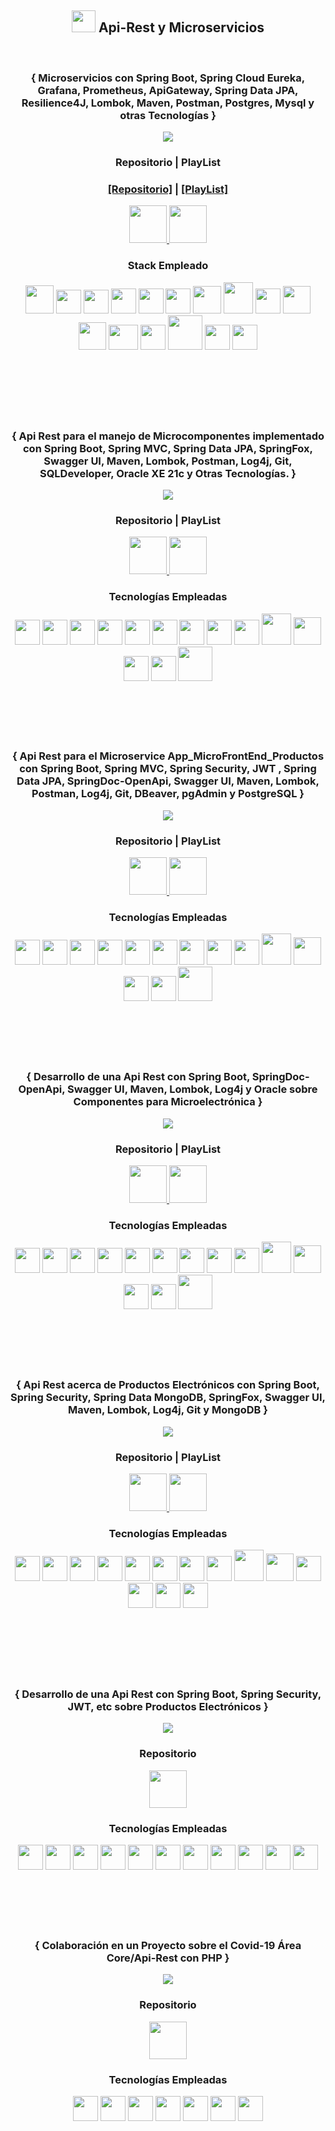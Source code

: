
<!--<<<<<<<<<<<<<<<<<<<<<<<<<<<SECCIÓN API-REST MICROSERVICES>>>>>>>>>>>>>>>>>>>>>>>>>>>>-->

<div align = "center">

  ##  <img width="38" height="35" src="https://github.com/andresWeitzel/Graphics/blob/master/Gifs/spheres/sphere06-unscreen.gif" />  Api-Rest y Microservicios

</div>

<br>


 <!------MICROSERVICIOS INMOBILIARIA SPRING CLOUD------>

<div align="center">
  
 ### { Microservicios con Spring Boot, Spring Cloud Eureka, Grafana, Prometheus, ApiGateway, Spring Data JPA, Resilience4J, Lombok, Maven, Postman, Postgres, Mysql y otras Tecnologías }

  
  <a href="https://github.com/andresWeitzel/Microservicios_Spring_Cloud_Netflix_Spring_Boot" target="_blank">
 <img src="https://github.com/andresWeitzel/Microservicios_Spring_Cloud_Netflix_Spring_Boot/blob/master/documentacion/MicroservicesArquitectura.png" >
  </a>
  
 ###  Repositorio | PlayList

  ### [[Repositorio]](https://github.com/andresWeitzel/Microservicios_Spring_Cloud_Netflix_Spring_Boot) [|]() [[PlayList]](https://www.youtube.com/playlist?list=PLCl11UFjHurC0zJPiNF-rCbAFd2BGUBOe)

  
 <div style="display: inline-block;"> 
  <a href="https://github.com/andresWeitzel/Microservicios_Spring_Cloud_Netflix_Spring_Boot">
    <img width="60" height="60" src="https://github.com/andresWeitzel/Graphics/blob/master/GithubReadme/redes/github.gif" />
  </a>
    <a href="https://www.youtube.com/playlist?list=PLCl11UFjHurC0zJPiNF-rCbAFd2BGUBOe">
    <img width="60" height="60" src="https://github.com/andresWeitzel/Graphics/blob/master/GithubReadme/redes/youtubeLogo.gif" />
  </a>
 </div>

   ### Stack Empleado 
  
 </p>

 <div style="display: inline-block;">
    <img width="45" height="45" src="https://github.com/andresWeitzel/Graphics/blob/master/GithubReadme/back/java.png" />
    <img width="40" height="38" src="https://cdn.jsdelivr.net/gh/devicons/devicon/icons/spring/spring-original.svg" />
    <img width="40" height="38" src="https://github.com/andresWeitzel/Graphics/blob/master/GithubReadme/back/hibernate.png" />
    <img width="40" height="40" src="https://cdn.icon-icons.com/icons2/2107/PNG/512/file_type_maven_icon_130397.png" />
    <img width="40" height="40" src="https://cdn.icon-icons.com/icons2/2104/PNG/512/api_icon_129131.png" />
    <img width="40" height="40" src="https://cdn.icon-icons.com/icons2/3053/PNG/512/postman_alt_macos_bigsur_icon_189814.png" />
    <img width="45" height="44" src="https://github.com/andresWeitzel/Graphics/blob/master/GithubReadme/back/maven.png" />
    <img width="47" height="50" src="https://github.com/andresWeitzel/Graphics/blob/master/GithubReadme/back/lombok.png" />
    <img width="40" height="40" src="https://cdn.icon-icons.com/icons2/2104/PNG/512/analytics_icon_129492.png" />
    <img width="44" height="44" src="https://github.com/andresWeitzel/Graphics/blob/master/GithubReadme/back/sts.png" />
    <img width="44" height="44" src="https://github.com/andresWeitzel/Graphics/blob/master/GithubReadme/back/git.png" />
    <img width="47" height="40" src="https://github.com/andresWeitzel/Graphics/blob/master/GithubReadme/database/mysql.png" /> 
    <img width="40" height="40" src="https://github.com/andresWeitzel/Graphics/blob/master/GithubReadme/database/postgres.png" />
    <img width="55" height="55" src="https://github.com/andresWeitzel/Graphics/blob/master/GithubReadme/database/pgadmin.png" />
    <img width="40" height="40" src="https://github.com/andresWeitzel/Graphics/blob/master/GithubReadme/database/dbeaver.png" />
    <img width="40" height="40" src="https://github.com/andresWeitzel/Graphics/blob/master/GithubReadme/database/xampp.png" />
</div>
</div>

   <!------FIN MICROSERVICIOS INMOBILIARIA SPRING CLOUD------>
  
  

<br>
<br>
<br>
<br>
<br>
<br>



<div align="center">
<p align="center">

 ### { Api Rest para el manejo de Microcomponentes implementado con Spring Boot, Spring MVC, Spring Data JPA, SpringFox, Swagger UI, Maven, Lombok, Postman, Log4j, Git, SQLDeveloper, Oracle XE 21c y Otras Tecnologías. }

  <img src="https://github.com/andresWeitzel/ApiRest_Microcomponentes_SpringBoot/blob/master/doc/api/componentes-lits.png" >

 ###  Repositorio | PlayList
  
 <div style="display: inline-block;"> 
   <div>
  <a href="https://github.com/andresWeitzel/ApiRest_Microcomponentes_SpringBoot">
    <img width="60" height="60" src="https://github.com/andresWeitzel/Graphics/blob/master/GithubReadme/redes/github.gif" />
  </a>
    <a href="https://www.youtube.com/playlist?list=PLCl11UFjHurDnmm7zqPOgpPu0fAuOHa9S">
    <img width="60" height="60" src="https://github.com/andresWeitzel/Graphics/blob/master/GithubReadme/redes/youtubeLogo.gif" />
  </a>
 </div>


   ### Tecnologías Empleadas 
  
 </p>


 <div style="display: inline-block;">
  <img width="40" height="40" src="https://cdn.icon-icons.com/icons2/2415/PNG/512/java_original_wordmark_logo_icon_146459.png" />
   <img width="40" height="40" src="https://cdn.icon-icons.com/icons2/2107/PNG/512/file_type_maven_icon_130397.png" />
   <img width="40" height="40" src="https://cdn.icon-icons.com/icons2/2415/PNG/512/tomcat_original_wordmark_logo_icon_146324.png" />
   <img width="40" height="40" src="https://cdn.icon-icons.com/icons2/1250/PNG/512/1494258020-leafspringplantecologygreen_84346.png" />
   <img width="40" height="40" src="https://cdn.icon-icons.com/icons2/2107/PNG/512/file_type_swagger_icon_130134.png" />
   <img width="40" height="40" src="https://cdn.icon-icons.com/icons2/2104/PNG/512/api_icon_129131.png" />
   <img width="40" height="40" src="https://cdn.icon-icons.com/icons2/3053/PNG/512/postman_alt_macos_bigsur_icon_189814.png" />
  <img width="40" height="40" src="https://cdn.icon-icons.com/icons2/9/PNG/256/sql_racer_gamedatabase_sql_1526.png" />
  <img width="40" height="40" src="https://cdn.icon-icons.com/icons2/2415/PNG/512/oracle_original_logo_icon_146401.png" />  
    <img width="47" height="50" src="https://github.com/andresWeitzel/Graphics/blob/master/GithubReadme/back/lombok.png" />
  <img width="44" height="44" src="https://github.com/andresWeitzel/Graphics/blob/master/GithubReadme/back/sts.png" />
  <img width="40" height="40" src="https://cdn.jsdelivr.net/gh/devicons/devicon/icons/git/git-original.svg" />
   <img width="40" height="40" src="https://github.com/andresWeitzel/Graphics/blob/master/GithubReadme/database/oracle.png" />
    <img width="55" height="55" src="https://github.com/andresWeitzel/Graphics/blob/master/GithubReadme/database/sqldeveloper.png" />
  </div>
  </div>





<br>
<br>
<br>
<br>
<br>
<br>




  
<div align="center">
<p align="center">

 ### { Api Rest para el Microservice App_MicroFrontEnd_Productos con Spring Boot, Spring MVC, Spring Security, JWT , Spring Data JPA, SpringDoc-OpenApi, Swagger UI, Maven, Lombok, Postman, Log4j, Git, DBeaver, pgAdmin y PostgreSQL }

  <img src="https://github.com/andresWeitzel/ApiRest_MicroFrontEnd_ProductosSupermercado/blob/master/doc/controllers.png" >

 ###  Repositorio | PlayList
  
 <div style="display: inline-block;"> 
   <div>
  <a href="https://github.com/andresWeitzel/ApiRest_MicroFrontEnd_ProductosSupermercado">
    <img width="60" height="60" src="https://github.com/andresWeitzel/Graphics/blob/master/GithubReadme/redes/github.gif" />
  </a>
    <a href="https://www.youtube.com/playlist?list=PLCl11UFjHurBM42b3iBbQ7iilddzG4t_L">
    <img width="60" height="60" src="https://github.com/andresWeitzel/Graphics/blob/master/GithubReadme/redes/youtubeLogo.gif" />
  </a>
 </div>


   ### Tecnologías Empleadas 
  
 </p>


 <div style="display: inline-block;">
  <img width="40" height="40" src="https://cdn.icon-icons.com/icons2/2415/PNG/512/java_original_wordmark_logo_icon_146459.png" />
   <img width="40" height="40" src="https://cdn.icon-icons.com/icons2/2107/PNG/512/file_type_maven_icon_130397.png" />
   <img width="40" height="40" src="https://cdn.icon-icons.com/icons2/2415/PNG/512/tomcat_original_wordmark_logo_icon_146324.png" />
   <img width="40" height="40" src="https://cdn.icon-icons.com/icons2/1250/PNG/512/1494258020-leafspringplantecologygreen_84346.png" />
   <img width="40" height="40" src="https://cdn.icon-icons.com/icons2/2107/PNG/512/file_type_swagger_icon_130134.png" />
   <img width="40" height="40" src="https://cdn.icon-icons.com/icons2/2104/PNG/512/api_icon_129131.png" />
   <img width="40" height="40" src="https://cdn.icon-icons.com/icons2/3053/PNG/512/postman_alt_macos_bigsur_icon_189814.png" />
  <img width="40" height="40" src="https://cdn.icon-icons.com/icons2/9/PNG/256/sql_racer_gamedatabase_sql_1526.png" />
  <img width="40" height="40" src="https://cdn.icon-icons.com/icons2/2415/PNG/512/oracle_original_logo_icon_146401.png" />  
    <img width="47" height="50" src="https://github.com/andresWeitzel/Graphics/blob/master/GithubReadme/back/lombok.png" />
  <img width="44" height="44" src="https://github.com/andresWeitzel/Graphics/blob/master/GithubReadme/back/sts.png" />
  <img width="40" height="40" src="https://cdn.jsdelivr.net/gh/devicons/devicon/icons/git/git-original.svg" />
   <img width="40" height="40" src="https://github.com/andresWeitzel/Graphics/blob/master/GithubReadme/database/postgres.png" />
    <img width="55" height="55" src="https://github.com/andresWeitzel/Graphics/blob/master/GithubReadme/database/pgadmin.png" />
  </div>
  </div>





<br>
<br>
<br>
<br>
<br>
<br>


 
<div align="center">
<p align="center">

 ### { Desarrollo de una Api Rest con Spring Boot, SpringDoc-OpenApi, Swagger UI, Maven, Lombok, Log4j y Oracle sobre Componentes para Microelectrónica }

  <img src="https://github.com/andresWeitzel/ApiRest_Microelectronica_SpringBoot_Oracle/blob/master/doc/swagger/doc_openapi_componenteController/listado_componentes.png" >


  
 ###  Repositorio | PlayList
  
 <div style="display: inline-block;"> 
   <div>
  <a href="https://github.com/andresWeitzel/ApiRest_Microelectronica_SpringBoot_Oracle">
    <img width="60" height="60" src="https://github.com/andresWeitzel/Graphics/blob/master/GithubReadme/redes/github.gif" />
  </a>
     
  <a href="https://www.youtube.com/playlist?list=PLCl11UFjHurAmc1wYGmkSdOOYyeo_6Ekj">
    <img width="60" height="60" src="https://github.com/andresWeitzel/Graphics/blob/master/GithubReadme/redes/youtubeLogo.gif" />
  </a>
 </div>

   ### Tecnologías Empleadas 
  
 </p>


 <div style="display: inline-block;">
  <img width="40" height="40" src="https://cdn.icon-icons.com/icons2/2415/PNG/512/java_original_wordmark_logo_icon_146459.png" />
   <img width="40" height="40" src="https://cdn.icon-icons.com/icons2/2107/PNG/512/file_type_maven_icon_130397.png" />
   <img width="40" height="40" src="https://cdn.icon-icons.com/icons2/2415/PNG/512/tomcat_original_wordmark_logo_icon_146324.png" />
   <img width="40" height="40" src="https://cdn.icon-icons.com/icons2/1250/PNG/512/1494258020-leafspringplantecologygreen_84346.png" />
   <img width="40" height="40" src="https://cdn.icon-icons.com/icons2/2107/PNG/512/file_type_swagger_icon_130134.png" />
   <img width="40" height="40" src="https://cdn.icon-icons.com/icons2/2104/PNG/512/api_icon_129131.png" />
   <img width="40" height="40" src="https://cdn.icon-icons.com/icons2/3053/PNG/512/postman_alt_macos_bigsur_icon_189814.png" />
  <img width="40" height="40" src="https://cdn.icon-icons.com/icons2/9/PNG/256/sql_racer_gamedatabase_sql_1526.png" />
  <img width="40" height="40" src="https://cdn.icon-icons.com/icons2/2415/PNG/512/oracle_original_logo_icon_146401.png" />  
    <img width="47" height="50" src="https://github.com/andresWeitzel/Graphics/blob/master/GithubReadme/back/lombok.png" />
  <img width="44" height="44" src="https://github.com/andresWeitzel/Graphics/blob/master/GithubReadme/back/sts.png" />
  <img width="40" height="40" src="https://cdn.jsdelivr.net/gh/devicons/devicon/icons/git/git-original.svg" />
   <img width="40" height="40" src="https://github.com/andresWeitzel/Graphics/blob/master/GithubReadme/database/oracle.png" />
    <img width="55" height="55" src="https://github.com/andresWeitzel/Graphics/blob/master/GithubReadme/database/sqldeveloper.png" />
  </div>
  </div>




<br>
<br>
<br>
<br>
<br>
<br>


 
<div align="center">
<p align="center">

 ### { Api Rest acerca de Productos Electrónicos con Spring Boot, Spring Security, Spring Data MongoDB, SpringFox, Swagger UI, Maven, Lombok, Log4j, Git y MongoDB }

 <img src="https://github.com/andresWeitzel/ApiRest_ElectroThingsV1_SpringBoot_MongoDB/blob/master/doc/controllers/inicioDocSwagger.png" >



 ###  Repositorio | PlayList
  
 <div style="display: inline-block;"> 
   <div>
   <a href="https://github.com/andresWeitzel/ApiRest_ElectroThingsV1_SpringBoot_MongoDB">
    <img width="60" height="60" src="https://github.com/andresWeitzel/Graphics/blob/master/GithubReadme/redes/github.gif" />
  </a>
     
  <a href="https://www.youtube.com/watch?v=wrl32hijoqo&list=PLCl11UFjHurCMBTbTNCGQerdF9LBXgX15">
    <img width="60" height="60" src="https://github.com/andresWeitzel/Graphics/blob/master/GithubReadme/redes/youtubeLogo.gif" />
  </a>
 </div>



 </div>
   
   ### Tecnologías Empleadas 
  
 </p>


 <div style="display: inline-block;">
  <img width="40" height="40" src="https://cdn.icon-icons.com/icons2/2415/PNG/512/java_original_wordmark_logo_icon_146459.png" />
   <img width="40" height="40" src="https://cdn.icon-icons.com/icons2/2107/PNG/512/file_type_maven_icon_130397.png" />
   <img width="40" height="40" src="https://cdn.icon-icons.com/icons2/2415/PNG/512/tomcat_original_wordmark_logo_icon_146324.png" />
   <img width="40" height="40" src="https://cdn.icon-icons.com/icons2/1250/PNG/512/1494258020-leafspringplantecologygreen_84346.png" />
   <img width="40" height="40" src="https://cdn.icon-icons.com/icons2/2107/PNG/512/file_type_swagger_icon_130134.png" />
   <img width="40" height="40" src="https://cdn.icon-icons.com/icons2/2104/PNG/512/api_icon_129131.png" />
  <img width="40" height="40" src="https://cdn.icon-icons.com/icons2/3053/PNG/512/mongodb_compass_macos_bigsur_icon_189933.png" />
 <img width="40" height="40" src="https://cdn.icon-icons.com/icons2/2415/PNG/512/mongodb_plain_wordmark_logo_icon_146423.png" />
    <img width="47" height="50" src="https://github.com/andresWeitzel/Graphics/blob/master/GithubReadme/back/lombok.png" />
  <img width="44" height="44" src="https://github.com/andresWeitzel/Graphics/blob/master/GithubReadme/back/sts.png" />
 <img width="40" height="40" src="https://cdn.icon-icons.com/icons2/92/PNG/256/cmd_16549.png" />
  <img width="40" height="40" src="https://cdn.jsdelivr.net/gh/devicons/devicon/icons/git/git-original.svg" />
  <img width="40" height="40" src="https://github.com/andresWeitzel/Graphics/blob/master/GithubReadme/database/mongo.png" />
    <img width="40" height="40" src="https://github.com/andresWeitzel/Graphics/blob/master/GithubReadme/database/mongodb-compass.png" />
  </div>
  </div>




<br>
<br>
<br>
<br>
<br>
<br>



 
<div align="center">
<p align="center">

 ### { Desarrollo de una Api Rest con Spring Boot, Spring Security, JWT, etc sobre Productos Electrónicos  }

  <img src="https://github.com/andresWeitzel/Graphics/blob/master/Proyectos/ApiRestProductosSpringBoot/CRUD/delete/copyListado.jpg" >

  ###  Repositorio 
  
 <div style="display: inline-block;"> 
   <div>
  <a href="https://github.com/andresWeitzel/Api_Rest_Spring_Productos">
    <img width="60" height="60" src="https://github.com/andresWeitzel/Graphics/blob/master/GithubReadme/redes/github.gif" />
  </a>

 </div>

   ### Tecnologías Empleadas 
  
 </p>


 <div style="display: inline-block;">
  <img width="40" height="40" src="https://cdn.icon-icons.com/icons2/2415/PNG/512/java_original_wordmark_logo_icon_146459.png" />
   <img width="40" height="40" src="https://cdn.icon-icons.com/icons2/2107/PNG/512/file_type_maven_icon_130397.png" />
   <img width="40" height="40" src="https://cdn.icon-icons.com/icons2/1381/PNG/512/eclipse_94656.png" />
   <img width="40" height="40" src="https://cdn.icon-icons.com/icons2/2415/PNG/512/tomcat_original_wordmark_logo_icon_146324.png" />
   <img width="40" height="40" src="https://cdn.icon-icons.com/icons2/1250/PNG/512/1494258020-leafspringplantecologygreen_84346.png" />
   <img width="40" height="40" src="https://cdn.icon-icons.com/icons2/1512/PNG/512/40_104848.png" />
   <img width="40" height="40" src="https://cdn.icon-icons.com/icons2/2790/PNG/512/json_filetype_icon_177531.png" />
   <img width="40" height="40" src="https://cdn.icon-icons.com/icons2/3053/PNG/512/postman_alt_macos_bigsur_icon_189814.png" />
  <img width="40" height="40" src="https://cdn.jsdelivr.net/gh/devicons/devicon/icons/git/git-original.svg" />
    <img width="40" height="40" src="https://cdn.icon-icons.com/icons2/2415/PNG/512/mysql_original_wordmark_logo_icon_146417.png" />
  <img width="40" height="40" src="https://cdn.icon-icons.com/icons2/1381/PNG/512/xampp_94513.png" />
  </div>
  </div>
 



<br>
<br>
<br>
<br>
<br>
<br>


 
<div align="center">
<p align="center">

 ### {  Colaboración en un Proyecto sobre el Covid-19 Área Core/Api-Rest con PHP  }

  <img src="https://raw.githubusercontent.com/andresWeitzel/Graphics/master/Proyectos/MedMask/Captura%20de%20pantalla%20(518).png" >

  ###  Repositorio 
  
 <div style="display: inline-block;"> 
   <div>
  <a href="https://github.com/andresWeitzel/medmask">
    <img width="60" height="60" src="https://github.com/andresWeitzel/Graphics/blob/master/GithubReadme/redes/github.gif" />
  </a>

 </div>


   ### Tecnologías Empleadas 
  
 </p>


 <div style="display: inline-block;">
  <img width="40" height="40" src="https://cdn.icon-icons.com/icons2/2108/PNG/512/php_icon_130857.png" />
    <img width="40" height="40" src="https://cdn.icon-icons.com/icons2/2415/PNG/512/java_original_wordmark_logo_icon_146459.png" />
  <img width="40" height="40" src="https://cdn.icon-icons.com/icons2/2104/PNG/512/api_icon_129131.png" />
  <img width="40" height="40" src="https://cdn.icon-icons.com/icons2/1381/PNG/512/netbeans_94416.png" />
  <img width="40" height="40" src="https://cdn.jsdelivr.net/gh/devicons/devicon/icons/git/git-original.svg" />
    <img width="40" height="40" src="https://cdn.icon-icons.com/icons2/2415/PNG/512/mysql_original_wordmark_logo_icon_146417.png" />
  <img width="40" height="40" src="https://cdn.icon-icons.com/icons2/1381/PNG/512/xampp_94513.png" />
 
  </div>
  </div>
 
<!--<<<<<<<<<<<<<<<<<<<<<<<<<<<FIN SECCIÓN API-REST MICROSERVICES>>>>>>>>>>>>>>>>>>>>>>>>>>>>-->

</br>
  
</br>

</br>

</br>
